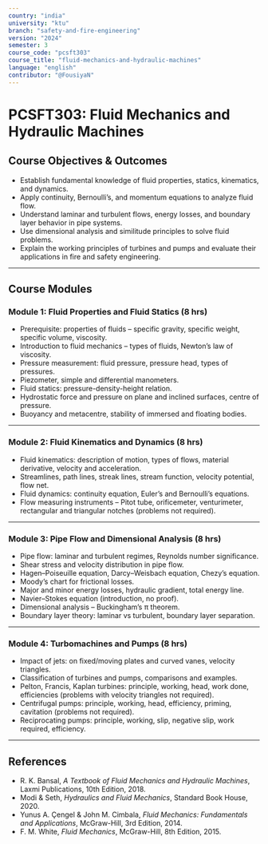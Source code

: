 ```yaml
---
country: "india"
university: "ktu"
branch: "safety-and-fire-engineering"
version: "2024"
semester: 3
course_code: "pcsft303"
course_title: "fluid-mechanics-and-hydraulic-machines"
language: "english"
contributor: "@FousiyaN"
---
```


# PCSFT303: Fluid Mechanics and Hydraulic Machines

## Course Objectives & Outcomes
- Establish fundamental knowledge of fluid properties, statics, kinematics, and dynamics.  
- Apply continuity, Bernoulli’s, and momentum equations to analyze fluid flow.  
- Understand laminar and turbulent flows, energy losses, and boundary layer behavior in pipe systems.  
- Use dimensional analysis and similitude principles to solve fluid problems.  
- Explain the working principles of turbines and pumps and evaluate their applications in fire and safety engineering.  

---

## Course Modules

### Module 1: Fluid Properties and Fluid Statics (8 hrs)
- Prerequisite: properties of fluids – specific gravity, specific weight, specific volume, viscosity.  
- Introduction to fluid mechanics – types of fluids, Newton’s law of viscosity.  
- Pressure measurement: fluid pressure, pressure head, types of pressures.  
- Piezometer, simple and differential manometers.  
- Fluid statics: pressure-density-height relation.  
- Hydrostatic force and pressure on plane and inclined surfaces, centre of pressure.  
- Buoyancy and metacentre, stability of immersed and floating bodies.  

---

### Module 2: Fluid Kinematics and Dynamics (8 hrs)
- Fluid kinematics: description of motion, types of flows, material derivative, velocity and acceleration.  
- Streamlines, path lines, streak lines, stream function, velocity potential, flow net.  
- Fluid dynamics: continuity equation, Euler’s and Bernoulli’s equations.  
- Flow measuring instruments – Pitot tube, orificemeter, venturimeter, rectangular and triangular notches (problems not required).  

---

### Module 3: Pipe Flow and Dimensional Analysis (8 hrs)
- Pipe flow: laminar and turbulent regimes, Reynolds number significance.  
- Shear stress and velocity distribution in pipe flow.  
- Hagen–Poiseuille equation, Darcy–Weisbach equation, Chezy’s equation.  
- Moody’s chart for frictional losses.  
- Major and minor energy losses, hydraulic gradient, total energy line.  
- Navier–Stokes equation (introduction, no proof).  
- Dimensional analysis – Buckingham’s π theorem.  
- Boundary layer theory: laminar vs turbulent, boundary layer separation.  

---

### Module 4: Turbomachines and Pumps (8 hrs)
- Impact of jets: on fixed/moving plates and curved vanes, velocity triangles.  
- Classification of turbines and pumps, comparisons and examples.  
- Pelton, Francis, Kaplan turbines: principle, working, head, work done, efficiencies (problems with velocity triangles not required).  
- Centrifugal pumps: principle, working, head, efficiency, priming, cavitation (problems not required).  
- Reciprocating pumps: principle, working, slip, negative slip, work required, efficiency.  

---

## References
- R. K. Bansal, *A Textbook of Fluid Mechanics and Hydraulic Machines*, Laxmi Publications, 10th Edition, 2018.  
- Modi & Seth, *Hydraulics and Fluid Mechanics*, Standard Book House, 2020.  
- Yunus A. Çengel & John M. Cimbala, *Fluid Mechanics: Fundamentals and Applications*, McGraw-Hill, 3rd Edition, 2014.  
- F. M. White, *Fluid Mechanics*, McGraw-Hill, 8th Edition, 2015.  

